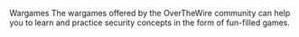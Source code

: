 Wargames
The wargames offered by the OverTheWire community can help you to learn and practice security concepts in the form of fun-filled games.